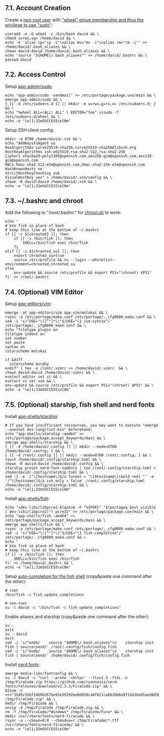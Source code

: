 ## 7.1. Account Creation

Create a [non-root user](https://wiki.gentoo.org/wiki/Handbook:AMD64/Full/Installation#Optional:_User_accounts) with ["wheel" group membership and thus the privilege to use "sudo"](https://wiki.gentoo.org/wiki/FAQ#How_do_I_add_a_normal_user.3F):

```shell
useradd -m -G wheel -s /bin/bash david && \
chmod u=rwx,og= /home/david && \
echo -e 'alias cp="cp -i"\nalias mv="mv -i"\nalias rm="rm -i"' >> /home/david/.bash_aliases && \
chown david:david /home/david/.bash_aliases && \
echo 'source "${HOME}/.bash_aliases"' >> /home/david/.bashrc && \
passwd david
```

## 7.2. Access Control

Setup [app-admin/sudo](https://wiki.gentoo.org/wiki/Sudo):

```shell
echo "app-admin/sudo -sendmail" >> /etc/portage/package.use/main && \
emerge app-admin/sudo && \
{ [[ -d /etc/sudoers.d ]] || mkdir -m u=rwx,g=rx,o= /etc/sudoers.d; } && \
echo "%wheel ALL=(ALL) ALL" | EDITOR="tee" visudo -f /etc/sudoers.d/wheel && \
echo -e "\e[1;32mSUCCESS\e[0m"
```

Setup SSH client config:

```shell
mkdir -m 0700 /home/david/.ssh && \
echo "AddKeysToAgent no
KexAlgorithms curve25519-sha256,curve25519-sha256@libssh.org
HostKeyAlgorithms ssh-ed25519,rsa-sha2-512,rsa-sha2-256
Ciphers chacha20-poly1305@openssh.com,aes256-gcm@openssh.com,aes128-gcm@openssh.com
MACs hmac-sha2-512-etm@openssh.com,hmac-sha2-256-etm@openssh.com
HashKnownHosts no
StrictHostKeyChecking ask
VisualHostKey yes" > /home/david/.ssh/config && \
chown -R david:david /home/david/.ssh && \
echo -e "\e[1;32mSUCCESS\e[0m"
```

## 7.3. ~/.bashrc and chroot

Add the following to "/root/.bashrc"
for [chroot.sh](https://github.com/duxsco/gentoo-installation/blob/main/bin/disk.sh#L281) to work:

```shell
echo '
# Use fish in place of bash
# keep this line at the bottom of ~/.bashrc
if [[ -z ${chrooted} ]]; then
    if [[ -x /bin/fish ]]; then
        SHELL=/bin/fish exec /bin/fish
    fi
elif [[ -z ${chrooted_su} ]]; then
    export chrooted_su=true
    source /etc/profile && su --login --whitelist-environment=chrooted,chrooted_su
else
    env-update && source /etc/profile && export PS1="(chroot) $PS1"
fi' >> /root/.bashrc
```

## 7.4. (Optional) VIM Editor

Setup [app-editors/vim](https://wiki.gentoo.org/wiki/Vim):

```shell hl_lines="2"
emerge -at app-editors/vim app-vim/molokai && \
rsync -a /etc/portage/make.conf /etc/portage/._cfg0000_make.conf && \
sed -i 's/^USE="\([^"]*\)"$/USE="\1 vim-syntax"/' /etc/portage/._cfg0000_make.conf && \
echo "filetype plugin on
filetype indent on
set number
set paste
syntax on
colorscheme molokai

if &diff
  colorscheme murphy
endif" | tee -a /root/.vimrc >> /home/david/.vimrc  && \
chown david:david /home/david/.vimrc && \
eselect editor set vi && \
eselect vi set vim && \
env-update && source /etc/profile && export PS1="(chroot) $PS1" && \
echo -e "\e[1;32mSUCCESS\e[0m"
```

## 7.5. (Optional) starship, fish shell and nerd fonts

Install [app-shells/starship](https://starship.rs/):

```shell
# If you have insufficient ressources, you may want to execute "emerge --oneshot dev-lang/rust-bin" beforehand.
echo "app-shells/starship ~amd64" >> /etc/portage/package.accept_keywords/main && \
emerge app-shells/starship && \
{ [[ -d /home/david/.config ]] || mkdir --mode=0700 /home/david/.config; } && \
{ [[ -d /root/.config ]] || mkdir --mode=0700 /root/.config; } && \
touch /home/david/.config/starship.toml && \
chown -R david:david /home/david/.config && \
starship preset nerd-font-symbols | tee /root/.config/starship.toml > /home/david/.config/starship.toml && \
sed -i -e '/^\[hostname\]$/a format = "\[$hostname\](bold red) "' -e '/^\[hostname\]$/a ssh_only = false' /root/.config/starship.toml /home/david/.config/starship.toml && \
echo -e "\e[1;32mSUCCESS\e[0m"
```

Install [app-shells/fish](https://wiki.gentoo.org/wiki/Fish):

```shell hl_lines="4"
echo "=dev-libs/libpcre2-$(qatom -F "%{PVR}" "$(portageq best_visible / dev-libs/libpcre2)") pcre32" >> /etc/portage/package.use/main && \
echo "app-shells/fish ~amd64" >> /etc/portage/package.accept_keywords/main && \
emerge app-shells/fish && \
rsync -a /etc/portage/make.conf /etc/portage/._cfg0000_make.conf && \
sed -i 's/^USE="\([^"]*\)"$/USE="\1 fish-completion"/' /etc/portage/._cfg0000_make.conf && \
echo '
# Use fish in place of bash
# keep this line at the bottom of ~/.bashrc
if [[ -x /bin/fish ]]; then
    SHELL=/bin/fish exec /bin/fish
fi' >> /home/david/.bashrc && \
echo -e "\e[1;32mSUCCESS\e[0m"
```

Setup [auto-completion for the fish shell](https://wiki.archlinux.org/title/fish#Command_completion) (copy&paste one command after the other):

``` { .shell .no-copy }
# root
/bin/fish -c fish_update_completions

# non-root
su -l david -c "/bin/fish -c fish_update_completions"
```

Enable aliases and starship (copy&paste one command after the other):

``` { .shell .no-copy }
su -
exit
su - david
exit
sed -i 's/^end$/    source "$HOME\/.bash_aliases"\n    starship init fish | source\nend/' /root/.config/fish/config.fish
sed -i 's/^end$/    source "$HOME\/.bash_aliases"\n    starship init fish | source\nend/' /home/david/.config/fish/config.fish
```

Install [nerd fonts](https://www.nerdfonts.com/):

```shell
emerge media-libs/fontconfig && \
su -l david -c "curl --proto '=https' --tlsv1.3 -fsSL -o /tmp/FiraCode.zip https://github.com/ryanoasis/nerd-fonts/releases/download/v2.3.3/FiraCode.zip" && \
b2sum -c <<<"35d5c556f24b9b2b7be91e59292ee8d058ca0f621ca662bb6a9f1da3be05aed88561f071eeb41260d993f022b30a15b9c89fa8bed9b181ec939f8a775cc37991  /tmp/FiraCode.zip" && \
mkdir /tmp/FiraCode && \
unzip -d /tmp/FiraCode /tmp/FiraCode.zip && \
rm -f /tmp/FiraCode/*Windows* /tmp/FiraCode/Fura* && \
mkdir /usr/share/fonts/nerd-firacode && \
rsync -a --chown=0:0 --chmod=a=r /tmp/FiraCode/*.ttf /usr/share/fonts/nerd-firacode/ && \
echo -e "\e[1;32mSUCCESS\e[0m"
```
